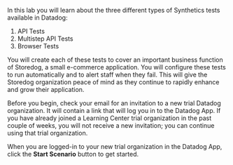 In this lab you will learn about the three different types of Synthetics tests available in Datadog:

  1. API Tests
  2. Multistep API Tests
  3. Browser Tests

You will create each of these tests to cover an important business function of Storedog, a small e-commerce application. You will configure these tests to run automatically and to alert staff when they fail. This will give the Storedog organization peace of mind as they continue to rapidly enhance and grow their application. 

Before you begin, check your email for an invitation to a new trial Datadog organization. It will contain a link that will log you in to the Datadog App. If you have already joined a Learning Center trial organization in the past couple of weeks, you will not receive a new invitation; you can continue using that trial organization.

When you are logged-in to your new trial organization in the Datadog App, click the **Start Scenario** button to get started.